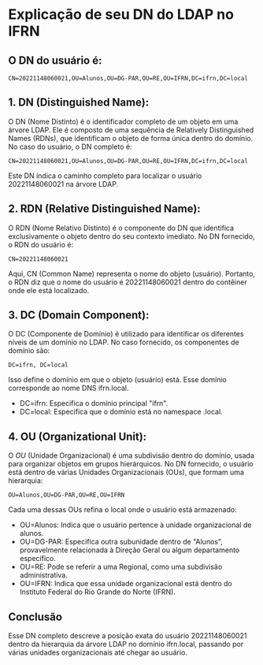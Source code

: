 # Explicação de seu DN do LDAP no IFRN

## O DN do usuário é:

`CN=20221148060021,OU=Alunos,OU=DG-PAR,OU=RE,OU=IFRN,DC=ifrn,DC=local`

## 1. DN (Distinguished Name):
O DN (Nome Distinto) é o identificador completo de um objeto em uma árvore LDAP. Ele é composto de uma sequência de Relatively Distinguished Names (RDNs), que identificam o objeto de forma única dentro do domínio. No caso do usuário, o DN completo é:

`CN=20221148060021,OU=Alunos,OU=DG-PAR,OU=RE,OU=IFRN,DC=ifrn,DC=local`

Este DN indica o caminho completo para localizar o usuário 20221148060021 na árvore LDAP.

## 2. RDN (Relative Distinguished Name):
O RDN (Nome Relativo Distinto) é o componente do DN que identifica exclusivamente o objeto dentro do seu contexto imediato. No DN fornecido, o RDN do usuário é:

`CN=20221148060021`

Aqui, CN (Common Name) representa o nome do objeto (usuário). Portanto, o RDN diz que o nome do usuário é 20221148060021 dentro do contêiner onde ele está localizado.

## 3. DC (Domain Component):
O DC (Componente de Domínio) é utilizado para identificar os diferentes níveis de um domínio no LDAP. No caso fornecido, os componentes de domínio são:

`DC=ifrn, DC=local`

Isso define o domínio em que o objeto (usuário) está. Esse domínio corresponde ao nome DNS ifrn.local.

- DC=ifrn: Especifica o domínio principal "ifrn".
- DC=local: Especifica que o domínio está no namespace .local.

## 4. OU (Organizational Unit):
O *OU* (Unidade Organizacional) é uma subdivisão dentro do domínio, usada para organizar objetos em grupos hierárquicos. No DN fornecido, o usuário está dentro de várias Unidades Organizacionais (OUs), que formam uma hierarquia:

`OU=Alunos,OU=DG-PAR,OU=RE,OU=IFRN`

Cada uma dessas OUs refina o local onde o usuário está armazenado:

- OU=Alunos: Indica que o usuário pertence à unidade organizacional de alunos.
- OU=DG-PAR: Especifica outra subunidade dentro de "Alunos", provavelmente relacionada à Direção Geral ou algum departamento específico.
- OU=RE: Pode se referir a uma Regional, como uma subdivisão administrativa.
- OU=IFRN: Indica que essa unidade organizacional está dentro do Instituto Federal do Rio Grande do Norte (IFRN).

## Conclusão
Esse DN completo descreve a posição exata do usuário 20221148060021 dentro da hierarquia da árvore LDAP no domínio ifrn.local, passando por várias unidades organizacionais até chegar ao usuário.